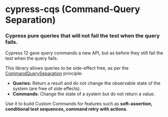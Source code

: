 # cypress-cqs (Command-Query Separation)

### Cypress pure queries that will not fail the test when the query fails.

Cypress 12 gave query commands a new API, but as before they still fail the test when the query fails. 

This library allows queries to be side-effect free, as per the [CommandQuerySeparation](https://martinfowler.com/bliki/CommandQuerySeparation.html) principle:

- **Queries:** Return a result and do not change the observable state of the system (are free of side effects).  
- **Commands:** Change the state of a system but do not return a value.  

Use it to build Custom Commands for features such as **soft-assertion, conditional test sequences, command retry with actions**.
